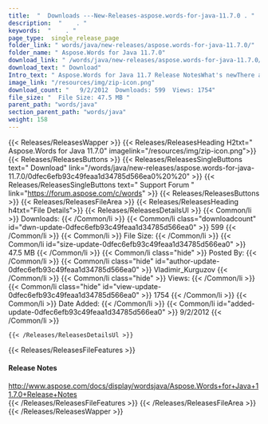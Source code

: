 ```yaml
---
title:  "  Downloads ---New-Releases-aspose.words-for-java-11.7.0 . " 
description:  "    . " 
keywords:  "    . " 
page_type:  single_release_page
folder_link: " words/java/new-releases/aspose.words-for-java-11.7.0/"
folder_name: " Aspose.Words for Java 11.7.0"
download_link: " /words/java/new-releases/aspose.words-for-java-11.7.0/0dfec6efb93c49feaa1d34785d566ea0"
download_text: " Download"
Intro_text: " Aspose.Words for Java 11.7 Release NotesWhat's newThere are 212 improvements and..."
image_link: "/resources/img/zip-icon.png"
download_count: "   9/2/2012  Downloads: 599  Views: 1754"
file_size: "  File Size: 47.5 MB "
parent_path: "words/java"
section_parent_path: "words/java"
weight: 158 
---
```


{{< Releases/ReleasesWapper >}}
  {{< Releases/ReleasesHeading H2txt=" Aspose.Words for Java 11.7.0" imagelink="/resources/img/zip-icon.png">}}
  {{< Releases/ReleasesButtons >}}
    {{< Releases/ReleasesSingleButtons text=" Download" link="/words/java/new-releases/aspose.words-for-java-11.7.0/0dfec6efb93c49feaa1d34785d566ea0%20%20" >}}
    {{< Releases/ReleasesSingleButtons text=" Support Forum " link="https://forum.aspose.com/c/words" >}}
  {{< Releases/ReleasesButtons >}}
  {{< Releases/ReleasesFileArea >}}
    {{< Releases/ReleasesHeading h4txt="File Details">}}
    {{< Releases/ReleasesDetailsUl >}}
            {{< Common/li  >}} Downloads: {{< /Common/li >}} 
      {{< Common/li class="downloadcount" id="dwn-update-0dfec6efb93c49feaa1d34785d566ea0" >}} 599 {{< /Common/li >}} 
      {{< Common/li  >}} File Size: {{< /Common/li >}} 
      {{< Common/li id="size-update-0dfec6efb93c49feaa1d34785d566ea0" >}} 47.5 MB {{< /Common/li >}} 
      {{< Common/li  class="hide" >}} Posted By: {{< /Common/li >}} 
      {{< Common/li class="hide" id="author-update-0dfec6efb93c49feaa1d34785d566ea0" >}} Vladimir_Kurguzov {{< /Common/li >}} 
      {{< Common/li class="hide"  >}} Views: {{< /Common/li >}} 
      {{< Common/li class="hide" id="view-update-0dfec6efb93c49feaa1d34785d566ea0" >}} 1754 {{< /Common/li >}} 
      {{< Common/li  >}} Date Added: {{< /Common/li >}} 
      {{< Common/li id="added-update-0dfec6efb93c49feaa1d34785d566ea0" >}} 9/2/2012 {{< /Common/li >}} 

    {{< /Releases/ReleasesDetailsUl >}}

  {{< Releases/ReleasesFileFeatures >}}
      <h4>Release Notes</h4><div><a href="http://www.aspose.com/docs/display/wordsjava/Aspose.Words+for+Java+11.7.0+Release+Notes">http://www.aspose.com/docs/display/wordsjava/Aspose.Words+for+Java+11.7.0+Release+Notes</a></div>
  {{< /Releases/ReleasesFileFeatures >}}
 {{< /Releases/ReleasesFileArea >}}
{{< /Releases/ReleasesWapper >}}


